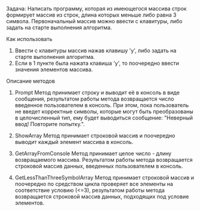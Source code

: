 Задача: Написать программу, которая из имеющегося массива строк формирует массив из строк, длина которых меньше либо равна 3 символа.
Первоначальный массив можно ввести с клавитуры, либо задать на старте выполнения алгоритма.

Как использовать
1. Ввести с клавитуры массив нажав клавишу 'y', либо задать на старте выполнения алгоритма.
2. Если в 1 пункте была нажата клавиша 'y', то поочередно ввести значения элементов массива.

Описание методов
1. Prompt
Метод принимает строку и выводит её в консоль в виде сообщения, результатом работы метода возвращается число введенное пользователем в консоль. При этом, пока пользователь не введет корректные символы, которые могут быть преобразованы в целочисленный тип, ему будет выводиться сообщение: "Неверный ввод! Повторите попытку.".

2. ShowArray
Метод принимает строковой массив и поочередно выводит каждый элемент массива в консоль.

3. GetArrayFromConsole
Метод принимает целое число - длину возвращаемого массива.
Результатом работы метода возвращается строковой массив данных, введенных пользователем в консоль.

4. GetLessThanThreeSymbolArray
Метод принимает строковой массив и поочередно по средством цикла проверяет все элементы на соответствие условию (<=3), результатом работы метода возвращается строковой массив данных, подходящих под условие элементов.